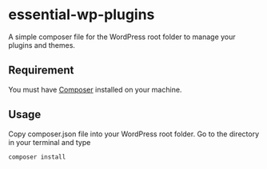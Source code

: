 # essential-wp-plugins
A simple composer file for the WordPress root folder to manage your plugins and themes.

## Requirement
You must have [Composer](https://getcomposer.org/doc/00-intro.md) installed on your machine.

## Usage
Copy composer.json file into your WordPress root folder.
Go to the directory in your terminal and type
```bash
composer install
```
